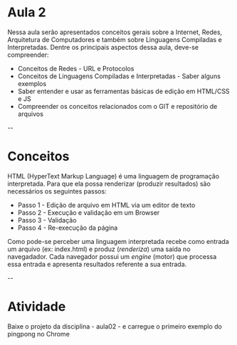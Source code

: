 # Aula 2

Nessa aula serão apresentados conceitos gerais sobre a Internet, Redes, Arquitetura de Computadores e também sobre Linguagens Compiladas e Interpretadas.
Dentre os principais aspectos dessa aula, deve-se compreender:
* Conceitos de Redes - URL e Protocolos
* Conceitos de Linguagens Compiladas e Interpretadas - Saber alguns exemplos
* Saber entender e usar as ferramentas básicas de edição em HTML/CSS e JS 
* Compreender os conceitos relacionados com o GIT e repositório de arquivos

--
# Conceitos

HTML (HyperText Markup Language) é uma linguagem de programação interpretada. Para que ela possa renderizar (produzir resultados) são necessários os seguintes passos:
* Passo 1 - Edição de arquivo em HTML via um editor de texto
* Passo 2 - Execução e validação em um Browser
* Passo 3 - Validação
* Passo 4 - Re-execução da página

Como pode-se perceber uma linguagem interpretada recebe como entrada um arquivo (ex: index.html) e produz (_renderiza_) uma saída no navegadador. Cada navegador possui um _engine_ (motor) que processa essa entrada e apresenta resultados referente a sua entrada.

-- 
# Atividade

Baixe o projeto da disciplina - aula02 - e carregue o primeiro exemplo do pingpong no Chrome

